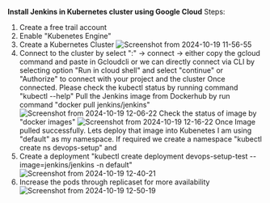 **Install Jenkins in Kubernetes cluster using Google Cloud**
Steps:
1. Create a free trail account
2. Enable "Kubenetes Engine"
3. Create a Kubernetes Cluster
![Screenshot from 2024-10-19 11-56-55](https://github.com/user-attachments/assets/9cfd2b65-70fb-4a8b-bbe7-c5ec2793c881)
4. Connect to the cluster by select ":" -> connect -> either copy the gcloud command and paste in Gcloudcli or we can directly connect via CLI by selecting option "Run in cloud shell" and select "continue" or "Authorize" to connect with your project and the cluster
Once connected. Please check the kubectl status by running command "kubectl --help"
Pull the Jenkins image from Dockerhub by run command "docker pull jenkins/jenkins"
![Screenshot from 2024-10-19 12-06-22](https://github.com/user-attachments/assets/00ba0dd6-6b64-4a4d-8a48-19d4afbe6abe)
Check the status of image by "docker images"
![Screenshot from 2024-10-19 12-16-22](https://github.com/user-attachments/assets/b6fe4795-9866-4e9e-b1e9-02ff1eac08d6)
Once Image pulled successfully. Lets deploy that image into Kubenetes
I am using "default" as my namespace. If required we create a namespace "kubectl create ns devops-setup" and 
1. Create a deployment "kubectl create deployment devops-setup-test --image=jenkins/jenkins -n default"
![Screenshot from 2024-10-19 12-40-21](https://github.com/user-attachments/assets/59e57924-79f1-4ace-89d7-602a4588b0bc)
2. Increase the pods through replicaset for more availability
![Screenshot from 2024-10-19 12-50-19](https://github.com/user-attachments/assets/7a3091aa-30aa-45d3-af07-4a431aa5308b)
